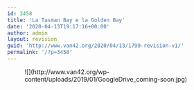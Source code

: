 ```yaml
---
id: 3458
title: 'La Tasman Bay e la Golden Bay'
date: '2020-04-13T19:17:16+00:00'
author: admin
layout: revision
guid: 'http://www.van42.org/2020/04/13/1799-revision-v1/'
permalink: '/?p=3458'
---
```


<div class="wp-container-3891 wp-block-columns has-2-columns"><div class="wp-container-3889 wp-block-column"><figure class="wp-block-image">![](http://www.van42.org/wp-content/uploads/2019/01/GoogleDrive_coming-soon.jpg)</figure></div><div class="wp-container-3890 wp-block-column"></div></div>